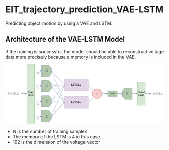 # EIT_trajectory_prediction_VAE-LSTM
Predicting object motion by using a VAE and LSTM.

## Architecture of the VAE-LSTM Model

If the training is successful, the model should be able to reconstruct voltage data more precisely because a memory is included in the VAE.

![VAE_LSTM](images/VAE_LSTM.png)

- $N$ is the number of training samples
- The memory of the LSTM is $4$ in this case.
- $192$ is the dimension of the voltage vector